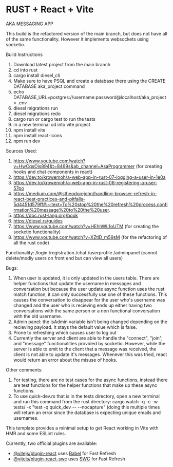 # RUST + React + Vite 
AKA MESSAGING APP 

This build is the refactored version of the main branch, but does not have all of the same functionality. However it implements websockets using socketio.

Build Instructions
1. Download latest project from the main branch 
2. cd into rust 
3. cargo install diesel_cli
4. Make sure to have PSQL and create a database there using the CREATE DATABASE aka_project command
5. echo DATABASE_URL=postgres://username:password@localhost/aka_project > .env
6. diesel migrations run 
7. diesel migrations redo
8. cargo run or cargo test to run the tests 
9. in a new terminal cd into vite project 
10. npm install vite 
11. npm install react-icons 
12. npm run dev 


Sources Used: 
1. https://www.youtube.com/watch?v=HwCqsOis894&t=8469s&ab_channel=AsaProgrammer (for creating hooks and chat components in react)
2. https://dev.to/krowemoh/a-web-app-in-rust-07-logging-a-user-in-1e0a
3. https://dev.to/krowemoh/a-web-app-in-rust-06-registering-a-user-57po
4. https://medium.com/@stheodorejohn/handling-browser-refresh-in-react-best-practices-and-pitfalls-5d4451d579ff#:~:text=To%20stop%20the%20refresh%20process,confirmation%20message%20to%20the%20user.
5. https://doc.rust-lang.org/book
6. https://diesel.rs/guides
7. https://www.youtube.com/watch?v=HEhhWL1oUTM (for creating the socketio functionality)
8. https://www.youtube.com/watch?v=XZtlD_m59sM (for the refactoring of all the rust code)


Functionality: 
/login
/registration 
/chat 
/userprofile 
/adminpanel (cannot delete/modiy users on front end but can view all users)


Bugs: 
1. When user is updated, it is only updated in the users table. There are helper functions that update the username in messages and conversation
but because the user update async function uses the rust match function, it can only successfully use one of these functions. This causes the conversation to disappear for the user who's username was changed and the user who is recieving ends up either having two conversations with the same person or a non functional conversation with the old username. 
2. Admin panel: the isAdmin variable isn't being changed depending on the recieving payload. It stays the default value which is false. 
3. Prone to refreshing which causes user to log out
4. Currently the server and client are able to handle the "connect", "join", and "message" functionalities provided by socketio. However, while the server is able to emit to the client that a message was received, the client is not able to update it's messages. Whenever this was tried, react would return an error about the misuse of hooks.

Other comments: 
1. For testing, there are no test cases for the async functions, instead there are test functions for the helper functions that make up these async functions. 
2. To use quick-dev.rs that is in the tests directory, open a new terminal and run this command from the rust directory: cargo watch -q -c -w tests/ -x "test -q quick_dev -- --nocapture" (doing this multiple times will return an error since the database is expecting unique emails and usernames.






This template provides a minimal setup to get React working in Vite with HMR and some ESLint rules.

Currently, two official plugins are available:

- [@vitejs/plugin-react](https://github.com/vitejs/vite-plugin-react/blob/main/packages/plugin-react/README.md) uses [Babel](https://babeljs.io/) for Fast Refresh
- [@vitejs/plugin-react-swc](https://github.com/vitejs/vite-plugin-react-swc) uses [SWC](https://swc.rs/) for Fast Refresh
